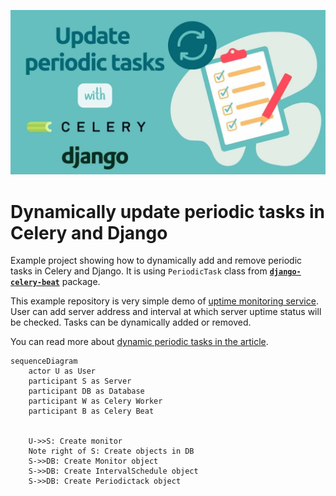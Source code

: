 
![](https://github.com/saasitive/dynamically-update-periodic-tasks/raw/main/media/banner.jpg)

# Dynamically update periodic tasks in Celery and Django

Example project showing how to dynamically add and remove periodic tasks in Celery and Django. It is using `PeriodicTask` class from [**`django-celery-beat`**](https://github.com/celery/django-celery-beat) package.

This example repository is very simple demo of [uptime monitoring service](https://monitor-uptime.com). User can add server address and interval at which server uptime status will be checked. Tasks can be dynamically added or removed.

You can read more about [dynamic periodic tasks in the article](https://saasitive.com/tutorial/dynamically-update-periodic-tasks-celery/).


```mermaid
sequenceDiagram
    actor U as User
    participant S as Server
    participant DB as Database
    participant W as Celery Worker
    participant B as Celery Beat
    
    
    U->>S: Create monitor 
    Note right of S: Create objects in DB
    S->>DB: Create Monitor object
    S->>DB: Create IntervalSchedule object
    S->>DB: Create Periodictack object
    
    
    
```

